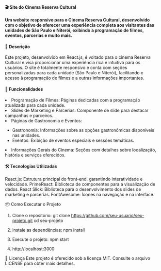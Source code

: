 <h4>🎬 Site do Cinema Reserva Cultural<h4>
<p>Um website responsivo para o Cinema Reserva Cultural, desenvolvido com o objetivo de oferecer uma experiência completa aos visitantes das unidades de São Paulo e Niterói, exibindo a programação de filmes, eventos, parcerias e muito mais.</p>

<h4>📜 Descrição</h4>
<p>Este projeto, desenvolvido em React.js, é voltado para o cinema Reserva Cultural e visa proporcionar uma experiência rica e intuitiva para os usuários. O site é totalmente responsivo e conta com seções personalizadas para cada unidade (São Paulo e Niterói), facilitando o acesso à programação de filmes e a outras informações importantes.</p>

<h4>🚀 Funcionalidades</h4>
  <li>Programação de Filmes: Páginas dedicadas com a programação atualizada para cada unidade.</li>
  <li>Slides de Marketing e Parcerias: Componente de slide para destacar campanhas e parceiros.</li>
  <li>Páginas de Gastronomia e Eventos:</li>
  <ul>
    <li>Gastronomia: Informações sobre as opções gastronômicas disponíveis nas unidades.</li>
    <li>Eventos: Exibição de eventos especiais e sessões temáticas.</li>
  </ul>
  <li>Informações Gerais do Cinema: Seções com detalhes sobre localização, história e serviços oferecidos.</li>

<h4>🛠️ Tecnologias Utilizadas</h4>
React.js: Estrutura principal do front-end, garantindo interatividade e velocidade.
PrimeReact: Biblioteca de componentes para a visualização de dados.
React Slick: Biblioteca para o desenvolvimento dos slides de marketing e parcerias.
FontAwesome: Ícones na navegação e na interface.

📦 Como Executar o Projeto
1. Clone o repositório:
    git clone https://github.com/seu-usuario/seu-projeto.git
    cd seu-projeto

2. Instale as dependências:
    npm install

3. Execute o projeto:
    npm start

4. http://localhost:3000

📄 Licença
Este projeto é oferecido sob a licença MIT. Consulte o arquivo LICENSE para obter mais detalhes.  
